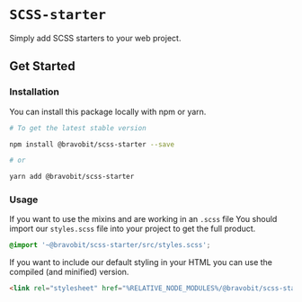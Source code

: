 # `SCSS-starter`

Simply add SCSS starters to your web project.

## <a name="get-started"></a> Get Started

### <a name="installation"></a> Installation

You can install this package locally with npm or yarn.

```bash
# To get the latest stable version

npm install @bravobit/scss-starter --save

# or

yarn add @bravobit/scss-starter
```

### <a name="usage"></a> Usage

If you want to use the mixins and are working in an `.scss` file You should import our `styles.scss` file into your project to get the full product.

```scss
@import '~@bravobit/scss-starter/src/styles.scss';
```

If you want to include our default styling in your HTML you can use the compiled (and minified) version.

```html
<link rel="stylesheet" href="%RELATIVE_NODE_MODULES%/@bravobit/scss-starter/dist/styles.css">
```